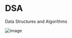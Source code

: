 # DSA
Data Structures and Algorithms

![image](https://github.com/BuildThingsWithPKR/DSA/assets/157862225/1d83a4a1-45b6-4eb8-a362-2d268fdf1e8f)


